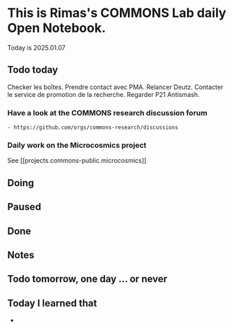 


# This is Rimas's COMMONS Lab daily Open Notebook.

Today is 2025.01.07

## Todo today
Checker les boîtes.
Prendre contact avec PMA.
Relancer Deutz.
Contacter le service de promotion de la recherche.
Regarder P21 Antismash.



### Have a look at the COMMONS research discussion forum
    - https://github.com/orgs/commons-research/discussions

### Daily work on the Microcosmics project

See [[projects.commons-public.microcosmics]]


###
###

## Doing

## Paused

## Done

## Notes

## Todo tomorrow, one day ... or never 


###
###


## Today I learned that

- 